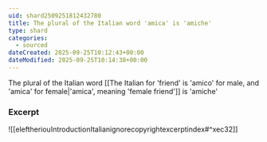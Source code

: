 ```yaml
---
uid: shard2509251812432780
title: The plural of the Italian word 'amica' is 'amiche'
type: shard
categories:
  - sourced
dateCreated: 2025-09-25T10:12:43+00:00
dateModified: 2025-09-25T10:14:38+00:00
---
```

The plural of the Italian word [[The Italian for 'friend' is 'amico' for male, and 'amica' for female|'amica', meaning 'female friend']] is 'amiche'

### Excerpt
![[eleftheriouIntroductionItalianignorecopyrightexcerptindex#^xec32]]